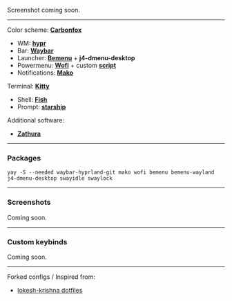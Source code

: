 Screenshot coming soon.

***
Color scheme: [**Carbonfox**](https://github.com/EdenEast/nightfox.nvim#carbonfox)
- WM: [**hypr**](https://github.com/Zerodya/dotfiles/tree/main/Carbonfox%20Hyprland/.config/hypr)
- Bar: [**Waybar**](https://github.com/Zerodya/dotfiles/tree/main/Carbonfox%20Hyprland/.config/waybar)
- Launcher: [**Bemenu**](https://github.com/Zerodya/dotfiles/tree/main/Carbonfox%20Hyprland/.config/bemenu) + **j4-dmenu-desktop**
- Powermenu: [**Wofi**](https://github.com/Zerodya/dotfiles/tree/main/Carbonfox%20Hyprland/.config/wofi) + custom [**script**](https://github.com/Zerodya/dotfiles/blob/main/Carbonfox%20Hyprland/scripts/wofi-power-menu)
- Notifications: [**Mako**](https://github.com/Zerodya/dotfiles/tree/main/Carbonfox%20Hyprland/.config/mako/carbonfox)

Terminal: [**Kitty**](https://github.com/Zerodya/dotfiles/tree/main/Carbonfox%20Hyprland/.config/kitty/carbonfox)
- Shell: [**Fish**](https://github.com/Zerodya/dotfiles/tree/main/Carbonfox%20Hyprland/.config/fish)
- Prompt: [**starship**](https://starship.rs/)

Additional software:
- [**Zathura**](https://github.com/Zerodya/dotfiles/tree/main/Carbonfox%20Hyprland/.config/zathura)

***
### Packages
```
yay -S --needed waybar-hyprland-git mako wofi bemenu bemenu-wayland j4-dmenu-desktop swayidle swaylock
```

***
### Screenshots
Coming soon.

***
### Custom keybinds
Coming soon.

***
Forked configs / Inspired from:
- [lokesh-krishna dotfiles](https://github.com/lokesh-krishna/dotfiles/tree/main/catppuccin)
